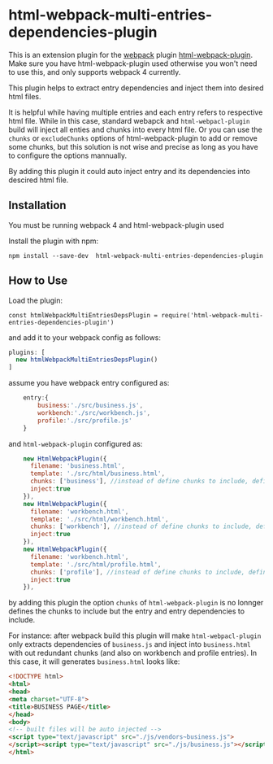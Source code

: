 # html-webpack-multi-entries-dependencies-plugin

This is an extension plugin for the [webpack](http://webpack.github.io) plugin [html-webpack-plugin](https://github.com/ampedandwired/html-webpack-plugin). 
Make sure you have html-webpack-plugin used otherwise you won't need to use this, and only supports webpack 4 currently.

This plugin helps to extract entry dependencies and inject them into desired html files.

It is helpful while having multiple entries and each entry refers to respective html file. While in this case, standard webapck and ```html-webpacl-plugin``` build will inject all enties and chunks into every html file. Or you can use the
``` chunks ``` or ``` excludeChunks ``` options of html-webpack-plugin to add or remove some chunks, but this solution is not wise and precise as long as you have to configure the options mannually.

By adding this plugin it could auto inject entry and its dependencies into descired html file.

Installation
------------
You must be running webpack 4 and html-webpack-plugin used

Install the plugin with npm:
```shell
npm install --save-dev  html-webpack-multi-entries-dependencies-plugin
```

How to Use
------------
Load the plugin:

```javescript
const htmlWebpackMultiEntriesDepsPlugin = require('html-webpack-multi-entries-dependencies-plugin')
```


and add it to your webpack config as follows:
```javascript
plugins: [
  new htmlWebpackMultiEntriesDepsPlugin()
]  
```

assume you have webpack entry configured as:
```javascript
	entry:{
	    business:'./src/business.js',
        workbench:'./src/workbench.js',
        profile:'./src/profile.js'
	}
```
and ```html-webpack-plugin``` configured as:
```javascript
    new HtmlWebpackPlugin({
      filename: 'business.html',
      template: './src/html/business.html',
      chunks: ['business'], //instead of define chunks to include, define your entry here
      inject:true
    }),
    new HtmlWebpackPlugin({
      filename: 'workbench.html',
      template: './src/html/workbench.html',
      chunks: ['workbench'], //instead of define chunks to include, define your entry here
      inject:true
    }),
    new HtmlWebpackPlugin({
      filename: 'workbench.html',
      template: './src/html/profile.html',
      chunks: ['profile'], //instead of define chunks to include, define your entry here
      inject:true
    }),
```
by adding this plugin the option ```chunks``` of ```html-webpack-plugin``` is no lonnger defines the chunks to include but the entry and entry dependencies to include.

For instance: after webpack build this plugin will make ```html-webpacl-plugin``` only extracts dependencies of ```business.js``` and inject into ```business.html``` with out redundant chunks (and also on workbench and profile entries). In this case, it will generates ```business.html``` looks like:

```html
<!DOCTYPE html>
<html>
<head>
<meta charset="UTF-8">
<title>BUSINESS PAGE</title>
</head>
<body>
<!-- built files will be auto injected -->
<script type="text/javascript" src="./js/vendors~business.js">
</script><script type="text/javascript" src="./js/business.js"></script></body>
</html>
```
 



